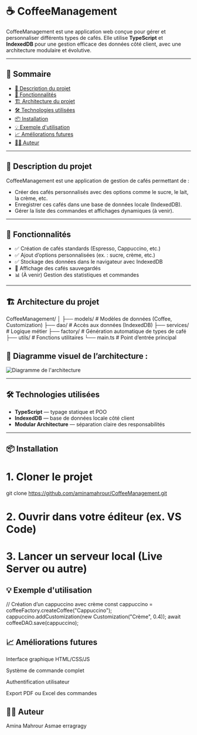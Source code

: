 # ☕ CoffeeManagement

CoffeeManagement est une application web conçue pour gérer et personnaliser différents types de cafés. Elle utilise **TypeScript** et **IndexedDB** pour une gestion efficace des données côté client, avec une architecture modulaire et évolutive.

---

## 📌 Sommaire

- [🧾 Description du projet](#-description-du-projet)
- [🚀 Fonctionnalités](#-fonctionnalités)
- [🏗️ Architecture du projet](#️-architecture-du-projet)
- [🛠️ Technologies utilisées](#️-technologies-utilisées)
- [📦 Installation](#-installation)
- [💡 Exemple d'utilisation](#-exemple-dutilisation)
- [📈 Améliorations futures](#-améliorations-futures)
- [👩‍💻 Auteur](#-auteur)

---

## 🧾 Description du projet

CoffeeManagement est une application de gestion de cafés permettant de :

- Créer des cafés personnalisés avec des options comme le sucre, le lait, la crème, etc.
- Enregistrer ces cafés dans une base de données locale (IndexedDB).
- Gérer la liste des commandes et affichages dynamiques (à venir).

---

## 🚀 Fonctionnalités

- ✅ Création de cafés standards (Espresso, Cappuccino, etc.)
- ✅ Ajout d’options personnalisées (ex. : sucre, crème, etc.)
- ✅ Stockage des données dans le navigateur avec IndexedDB
- 🔄 Affichage des cafés sauvegardés
- 📊 (À venir) Gestion des statistiques et commandes

---

## 🏗️ Architecture du projet

CoffeeManagement/ │ ├── models/ # Modèles de données (Coffee, Customization) ├── dao/ # Accès aux données (IndexedDB) ├── services/ # Logique métier ├── factory/ # Génération automatique de types de café ├── utils/ # Fonctions utilitaires └── main.ts # Point d’entrée principal



## 📌 Diagramme visuel de l’architecture :

![Diagramme de l'architecture](C:\Users\amina\Downloads\bLLTZjem47wFb3kCzWLs2wZF4OeMKLL2wdPfTti0Rp94be9DROD4gzwdd8EBTHmxZfDTLlG5uV4tus---SczDaoP_RPEapGPmR9cMgE6dUAYu3jMeqwJmXfXAJSRHFYT9W1J46oB6MX3kCfPoAKWazXlNr0vKx7NHcxvBsQu53g3BroR-J8svXRu0LXPzipZdcS6lSlR30wIbywpGlCi3Q.png)

---

## 🛠️ Technologies utilisées

- **TypeScript** — typage statique et POO
- **IndexedDB** — base de données locale côté client
- **Modular Architecture** — séparation claire des responsabilités

---

## 📦 Installation


# 1. Cloner le projet
git clone https://github.com/aminamahrour/CoffeeManagement.git

# 2. Ouvrir dans votre éditeur (ex. VS Code)

# 3. Lancer un serveur local (Live Server ou autre)
## 💡 Exemple d'utilisation


// Création d’un cappuccino avec crème
const cappuccino = coffeeFactory.createCoffee("Cappuccino");
cappuccino.addCustomization(new Customization("Crème", 0.4));
await coffeeDAO.save(cappuccino);
## 📈 Améliorations futures
 Interface graphique HTML/CSS/JS

 Système de commande complet

 Authentification utilisateur

 Export PDF ou Excel des commandes

## 👩‍💻 Auteur
Amina Mahrour
Asmae erragragy
